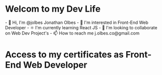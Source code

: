 <h1>Welcom to my Dev Life</h1>
- 👋 Hi, I'm @jolbes Jonathan Olbes
- 👀 I'm interested in Front-End Web Developer
- ⚛  I'm currently learning React JS 
- 💞️ I'm looking to collaborate on Web Dev Project's
- 📫 How to reach me j.olbes.co@gmail.com


# Access to my certificates as Front-End Web Developer



<!---
jolbes/jolbes is a ✨ special ✨ repository because its `README.md` (this file) appears on your GitHub profile.
You can click the Preview link to take a look at your changes.
--->

